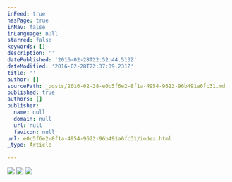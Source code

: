 ```yaml
---
inFeed: true
hasPage: true
inNav: false
inLanguage: null
starred: false
keywords: []
description: ''
datePublished: '2016-02-28T22:52:44.513Z'
dateModified: '2016-02-28T22:37:09.231Z'
title: ''
author: []
sourcePath: _posts/2016-02-28-e0c5f6e2-8f1a-4954-9622-96b491a6fc31.md
published: true
authors: []
publisher:
  name: null
  domain: null
  url: null
  favicon: null
url: e0c5f6e2-8f1a-4954-9622-96b491a6fc31/index.html
_type: Article

---
```

![](https://s3-us-west-2.amazonaws.com/the-grid-img/p/5de8a115241635a68d6f492d58ccfa22adcee765.png)
![](https://the-grid-user-content.s3-us-west-2.amazonaws.com/536adc50-74ea-4835-9a37-a2a25f87903e.PNG)
![](https://the-grid-user-content.s3-us-west-2.amazonaws.com/14c3402d-10f8-4fe3-8c63-94f442e89a16.PNG)